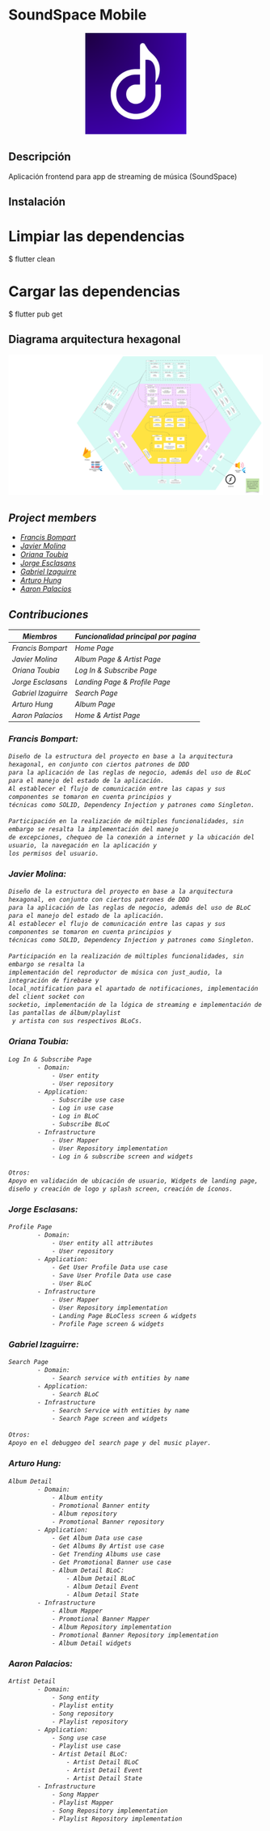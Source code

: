 # SoundSpace Mobile
<p align="center">
  <img src="./images/logo.png" width="200" alt="Descripción de la imagen" />
</p>

## Descripción
Aplicación frontend para app de streaming de música (SoundSpace)

## Instalación

# Limpiar las dependencias
$ flutter clean

# Cargar las dependencias
$ flutter pub get

## Diagrama arquitectura hexagonal

<p align="center">
  <img src="./documents/Diagrama Hexagonal Front Hackers Desarrollo SW-2.png" alt="Descripción de la imagen" />
</p>

##  <i>Project members <i>

- [Francis Bompart](https://github.com/fransbompart)
- [Javier Molina](https://github.com/jav1212)
- [Oriana Toubia](https://github.com/ovtoubia)
- [Jorge Esclasans](https://github.com/Jstarturo)
- [Gabriel Izaguirre](https://github.com/IzaeI)
- [Arturo Hung](https://github.com/ahungm)
- [Aaron Palacios](https://github.com/APalaciosQ)

## Contribuciones

| Miembros | Funcionalidad principal por pagina |
| -------- | -------- |
| Francis Bompart   | Home Page |
| Javier Molina   | Album Page & Artist Page |
| Oriana Toubia | Log In & Subscribe Page |
| Jorge Esclasans | Landing Page & Profile Page
| Gabriel Izaguirre | Search Page |
| Arturo Hung | Album Page |
| Aaron Palacios | Home & Artist Page |

### Francis Bompart:
    Diseño de la estructura del proyecto en base a la arquitectura hexagonal, en conjunto con ciertos patrones de DDD 
    para la aplicación de las reglas de negocio, además del uso de BLoC para el manejo del estado de la aplicación. 
    Al establecer el flujo de comunicación entre las capas y sus componentes se tomaron en cuenta principios y 
    técnicas como SOLID, Dependency Injection y patrones como Singleton.

    Participación en la realización de múltiples funcionalidades, sin embargo se resalta la implementación del manejo 
    de excepciones, chequeo de la conexión a internet y la ubicación del usuario, la navegación en la aplicación y 
    los permisos del usuario.

### Javier Molina:
    Diseño de la estructura del proyecto en base a la arquitectura hexagonal, en conjunto con ciertos patrones de DDD 
    para la aplicación de las reglas de negocio, además del uso de BLoC para el manejo del estado de la aplicación. 
    Al establecer el flujo de comunicación entre las capas y sus componentes se tomaron en cuenta principios y 
    técnicas como SOLID, Dependency Injection y patrones como Singleton.

    Participación en la realización de múltiples funcionalidades, sin embargo se resalta la 
    implementación del reproductor de música con just_audio, la integración de firebase y 
    local_notification para el apartado de notificaciones, implementación del client socket con 
    socketio, implementación de la lógica de streaming e implementación de las pantallas de álbum/playlist 
     y artista con sus respectivos BLoCs.

### Oriana Toubia:
    Log In & Subscribe Page
            - Domain:
                - User entity
                - User repository 
            - Application:
                - Subscribe use case
                - Log in use case
                - Log in BLoC
                - Subscribe BLoC
            - Infrastructure
                - User Mapper
                - User Repository implementation
                - Log in & subscribe screen and widgets
            
    Otros:
    Apoyo en validación de ubicación de usuario, Widgets de landing page, diseño y creación de logo y splash screen, creación de íconos.

### Jorge Esclasans:
    Profile Page
            - Domain:
                - User entity all attributes
                - User repository 
            - Application:
                - Get User Profile Data use case
                - Save User Profile Data use case
                - User BLoC 
            - Infrastructure
                - User Mapper
                - User Repository implementation
                - Landing Page BLoCless screen & widgets
                - Profile Page screen & widgets

### Gabriel Izaguirre:
    Search Page
            - Domain:
                - Search service with entities by name
            - Application:
                - Search BLoC
            - Infrastructure
                - Search Service with entities by name
                - Search Page screen and widgets

    Otros:
    Apoyo en el debuggeo del search page y del music player.

### Arturo Hung:
    Album Detail
            - Domain:
                - Album entity
                - Promotional Banner entity
                - Album repository
                - Promotional Banner repository
            - Application:
                - Get Album Data use case
                - Get Albums By Artist use case
                - Get Trending Albums use case
                - Get Promotional Banner use case
                - Album Detail BLoC:
                    - Album Detail BLoC
                    - Album Detail Event
                    - Album Detail State
            - Infrastructure
                - Album Mapper
                - Promotional Banner Mapper
                - Album Repository implementation
                - Promotional Banner Repository implementation
                - Album Detail widgets

### Aaron Palacios:
    Artist Detail
            - Domain:
                - Song entity
                - Playlist entity
                - Song repository
                - Playlist repository
            - Application:
                - Song use case
                - Playlist use case
                - Artist Detail BLoC:
                    - Artist Detail BLoC
                    - Artist Detail Event
                    - Artist Detail State
            - Infrastructure
                - Song Mapper
                - Playlist Mapper
                - Song Repository implementation
                - Playlist Repository implementation
